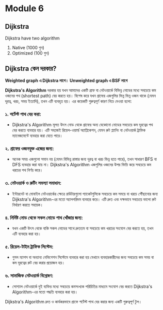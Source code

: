 # Module 6

## Dijkstra

Dijkstra have two algorithm

1. Native (1000 গুন)
2. Optimized (100 গুন)

## Dijkstra কেন দরকার?

**Weighted graph এ Dijkstra লাগে।**
**Unweighted graph এ BSF লাগে**

**Dijkstra's Algorithm** দরকার হয় যখন আমাদের একটি গ্রাফ বা নেটওয়ার্কে বিভিন্ন নোডের মধ্যে সবচেয়ে কম ওজনের পথ (shortest path) বের করতে হয়। বিশেষ করে যখন গ্রাফের এজগুলির ভিন্ন ভিন্ন ওজন থাকে (যেমন দূরত্ব, খরচ, সময় ইত্যাদি), তখন এটি ব্যবহৃত হয়। এর কয়েকটি গুরুত্বপূর্ণ কারণ নিচে দেওয়া হলো:

### ১. **শর্টেস্ট পাথ বের করা**:

- Dijkstra's Algorithm মূলত উৎস নোড থেকে গ্রাফের অন্য যেকোনো নোডের সবচেয়ে কম দূরত্বের পথ বের করতে ব্যবহার হয়। এটি সহজেই রিয়েল-ওয়ার্ল্ড অ্যাপ্লিকেশন, যেমন রুট প্ল্যানিং বা নেটওয়ার্ক ট্রাফিক ম্যানেজমেন্টে ব্যবহার করা যেতে পারে।

### ২. **গ্রাফের ওজনযুক্ত এজের জন্য**:

- অনেক সময় এজগুলো সমান নয় (যেমন বিভিন্ন রাস্তার জন্য দূরত্ব বা খরচ ভিন্ন হতে পারে), তখন সাধারণ BFS বা DFS ব্যবহার করা যায় না। Dijkstra's Algorithm এজগুলির ওজনের উপর ভিত্তি করে সবচেয়ে কম খরচের পথ নির্ণয় করে।

### ৩. **নেটওয়ার্ক ও রুটিং সমস্যা সমাধান**:

- ইন্টারনেট বা মোবাইল নেটওয়ার্কের ক্ষেত্রে রাউটারগুলো প্যাকেটগুলিকে সবচেয়ে কম সময়ে বা খরচে পৌঁছানোর জন্য Dijkstra's Algorithm-এর মতো অ্যালগরিদম ব্যবহার করে। এটি দ্রুত এবং দক্ষভাবে সবচেয়ে ভালো রুট নির্ধারণ করতে সহায়ক।

### ৪. **নির্দিষ্ট নোড থেকে সকল নোডে পাথ খোঁজার জন্য**:

- যখন একটি উৎস থেকে বাকি সকল নোডের সাথে দ্রুততম বা সবচেয়ে কম খরচের সংযোগ বের করতে হয়, তখন এটি ব্যবহার করা হয়।

### ৫. **রিয়েল-টাইম ট্রাফিক সিস্টেম**:

- গুগল ম্যাপস বা অন্যান্য নেভিগেশন সিস্টেমে ব্যবহার করা হয় যেখানে ব্যবহারকারীদের জন্য সবচেয়ে কম সময় বা কম দূরত্বের রুট বের করার প্রয়োজন হয়।

### ৬. **সামাজিক নেটওয়ার্ক বিশ্লেষণ**:

- সোশ্যাল নেটওয়ার্কে দুই ব্যক্তির মধ্যে সবচেয়ে কমসংখ্যক পরিচিতির মাধ্যমে সংযোগ বের করতে Dijkstra's Algorithm-এর মতো পদ্ধতি ব্যবহার করা হয়।

Dijkstra's Algorithm দ্রুত ও কার্যকরভাবে গ্রাফে শর্টেস্ট পাথ বের করার জন্য একটি গুরুত্বপূর্ণ টুল।
